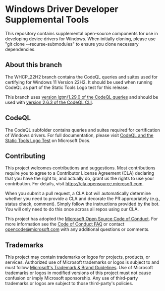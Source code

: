 # Windows Driver Developer Supplemental Tools

This repository contains supplemental open-source components for use in developing device drivers for Windows.  When initially cloning, please use "git clone --recurse-submodules" to ensure you clone necessary dependencies.

## About this branch

The WHCP_22H2 branch contains the CodeQL queries and suites used for certifying for Windows 11 Version 22H2.  It should be used when running CodeQL as part of the Static Tools Logo test for this release.

This branch uses [version lgtm/1.29.0 of the CodeQL queries](https://github.com/github/codeql/releases/tag/lgtm%2Fv1.29.0) and should be used with [version 2.6.3 of the CodeQL CLI](https://github.com/github/codeql-cli-binaries/releases/tag/v2.6.3).

## CodeQL

The CodeQL subfolder contains queries and suites required for certification of Windows drivers.  For full documentation, please visit [CodeQL and the Static Tools Logo Test](https://docs.microsoft.com/windows-hardware/drivers/devtest/static-tools-and-codeql) on Microsoft Docs.

## Contributing

This project welcomes contributions and suggestions.  Most contributions require you to agree to a
Contributor License Agreement (CLA) declaring that you have the right to, and actually do, grant us
the rights to use your contribution. For details, visit https://cla.opensource.microsoft.com.

When you submit a pull request, a CLA bot will automatically determine whether you need to provide
a CLA and decorate the PR appropriately (e.g., status check, comment). Simply follow the instructions
provided by the bot. You will only need to do this once across all repos using our CLA.

This project has adopted the [Microsoft Open Source Code of Conduct](https://opensource.microsoft.com/codeofconduct/).
For more information see the [Code of Conduct FAQ](https://opensource.microsoft.com/codeofconduct/faq/) or
contact [opencode@microsoft.com](mailto:opencode@microsoft.com) with any additional questions or comments.

## Trademarks

This project may contain trademarks or logos for projects, products, or services. Authorized use of Microsoft 
trademarks or logos is subject to and must follow 
[Microsoft's Trademark & Brand Guidelines](https://www.microsoft.com/en-us/legal/intellectualproperty/trademarks/usage/general).
Use of Microsoft trademarks or logos in modified versions of this project must not cause confusion or imply Microsoft sponsorship.
Any use of third-party trademarks or logos are subject to those third-party's policies.
